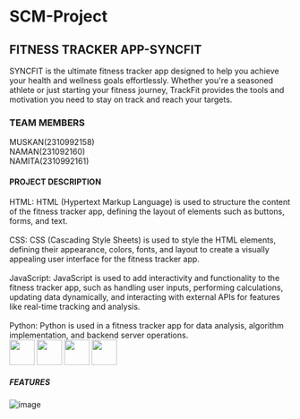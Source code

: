 # SCM-Project
## FITNESS TRACKER APP-SYNCFIT
SYNCFIT is the ultimate fitness tracker app designed to help you achieve your health and wellness goals effortlessly. Whether you're a seasoned athlete or just starting your fitness journey, TrackFit provides the tools and motivation you need to stay on track and reach your targets.

### TEAM MEMBERS
MUSKAN(2310992158)
<br>
NAMAN(231092160)
<br>
NAMITA(2310992161)
<br>

#### PROJECT DESCRIPTION
HTML: HTML (Hypertext Markup Language) is used to structure the content of the fitness tracker app, defining the layout of elements such as buttons, forms, and text.
<br>
<br>
CSS: CSS (Cascading Style Sheets) is used to style the HTML elements, defining their appearance, colors, fonts, and layout to create a visually appealing user interface for the fitness tracker app.
<br>
<br>
JavaScript: JavaScript is used to add interactivity and functionality to the fitness tracker app, such as handling user inputs, performing calculations, updating data dynamically, and interacting with external 
APIs for features like real-time tracking and analysis.
<br>
<br>
Python: Python is used in a fitness tracker app for data analysis, algorithm implementation, and backend server operations.
<br>
<img src="https://upload.wikimedia.org/wikipedia/commons/6/61/HTML5_logo_and_wordmark.svg" width="45" height="45"/>
<img src="https://1000logos.net/wp-content/uploads/2020/09/CSS-Logo.jpg" width="45" height="45"/>
<img src="https://static.javatpoint.com/images/javascript/javascript_logo.png" width="45" height="45"/>
<img src="https://upload.wikimedia.org/wikipedia/commons/thumb/0/0a/Python.svg/1200px-Python.svg.png" width="45" height="45"/>



##### FEATURES


![image](https://github.com/naman0403/SCM-Project/assets/156660444/888e71f6-ddd6-4b7d-be50-501e587fd324)





